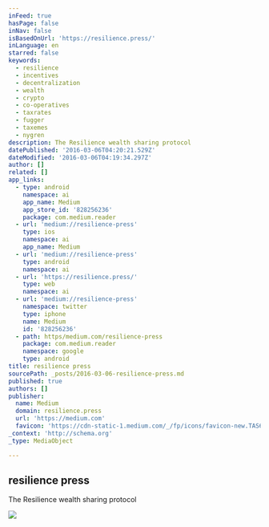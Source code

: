 ```yaml
---
inFeed: true
hasPage: false
inNav: false
isBasedOnUrl: 'https://resilience.press/'
inLanguage: en
starred: false
keywords:
  - resilience
  - incentives
  - decentralization
  - wealth
  - crypto
  - co-operatives
  - taxrates
  - fugger
  - taxemes
  - nygren
description: The Resilience wealth sharing protocol
datePublished: '2016-03-06T04:20:21.529Z'
dateModified: '2016-03-06T04:19:34.297Z'
author: []
related: []
app_links:
  - type: android
    namespace: ai
    app_name: Medium
    app_store_id: '828256236'
    package: com.medium.reader
  - url: 'medium://resilience-press'
    type: ios
    namespace: ai
    app_name: Medium
  - url: 'medium://resilience-press'
    type: android
    namespace: ai
  - url: 'https://resilience.press/'
    type: web
    namespace: ai
  - url: 'medium://resilience-press'
    namespace: twitter
    type: iphone
    name: Medium
    id: '828256236'
  - path: https/medium.com/resilience-press
    package: com.medium.reader
    namespace: google
    type: android
title: resilience press
sourcePath: _posts/2016-03-06-resilience-press.md
published: true
authors: []
publisher:
  name: Medium
  domain: resilience.press
  url: 'https://medium.com'
  favicon: 'https://cdn-static-1.medium.com/_/fp/icons/favicon-new.TAS6uQ-Y7kcKgi0xjcYHXw.ico'
_context: 'http://schema.org'
_type: MediaObject

---
```

<article style=""><h1>resilience press</h1><p>The Resilience wealth sharing protocol</p><img src="https://s3-us-west-2.amazonaws.com/the-grid-img/p/9b6f7cf39f04d9e743262ac68769c2d42d15dd69.png" /></article>